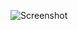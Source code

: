 ![Screenshot](https://raw.githubusercontent.com/Cryakl/Ultimate-RAT-Collection/refs/heads/main/GDoor/Glacier%20v8.0/Screenshot.png)
